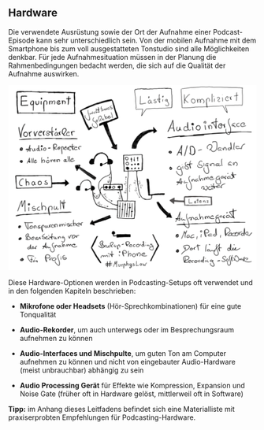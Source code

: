## Hardware

Die verwendete Ausrüstung sowie der Ort der Aufnahme einer Podcast-Episode kann sehr unterschiedlich sein. Von der mobilen Aufnahme mit dem Smartphone bis zum voll ausgestatteten Tonstudio sind alle Möglichkeiten denkbar. Für jede Aufnahmesituation müssen in der Planung die Rahmenbedingungen bedacht werden, die sich auf die Qualität der Aufnahme auswirken.

![Originalbild: Marco Hitschler auf zirkusliebe.de, CC BY, <https://www.unmus.de/podcast-in-a-nutshell/>](images/1200px-Zirkusliebe-cc-by-podcast-in-a-nutshell-equipment.png)

Diese Hardware-Optionen werden in Podcasting-Setups oft verwendet und in den folgenden Kapiteln beschrieben:

- **Mikrofone oder Headsets** (Hör-Sprechkombinationen) für eine gute Tonqualität

- **Audio-Rekorder**, um auch unterwegs oder im Besprechungsraum aufnehmen zu können

- **Audio-Interfaces und Mischpulte**, um guten Ton am Computer aufnehmen zu können und nicht von eingebauter Audio-Hardware (meist unbrauchbar) abhängig zu sein

- **Audio Processing Gerät** für Effekte wie Kompression, Expansion und Noise Gate (früher oft in Hardware gelöst, mittlerweil oft in Software)

**Tipp:** im Anhang dieses Leitfadens befindet sich eine Materialliste mit praxiserprobten Empfehlungen für Podcasting-Hardware.
